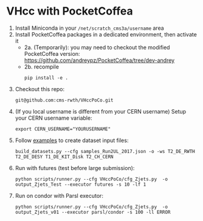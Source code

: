 # VHcc with PocketCoffea

1. Install Miniconda in your `/net/scratch_cms3a/username` area
2. Install PocketCoffea packages in a dedicated environment, then activate it
   * 2a. (Temporarily): you may need to checkout the modified PocketCoffea version: https://github.com/andreypz/PocketCoffea/tree/dev-andrey
   * 2b. recompile
       ```
       pip install -e .
       ```
1. Checkout this repo:
    ```
    git@github.com:cms-rwth/VHccPoCo.git
    ```
1. (If you local username is different from your CERN username) Setup your CERN username variable:
    ```
    export CERN_USERNAME="YOURUSERNAME"
    ```
1. Follow [examples](https://pocketcoffea.readthedocs.io/en/latest/analysis_example.html) to create dataset input files:
    ```
    build_datasets.py --cfg samples_Run2UL_2017.json -o -ws T2_DE_RWTH T2_DE_DESY T1_DE_KIT_Disk T2_CH_CERN
    ```
1. Run with futures (test before large submission):
    ```
    python scripts/runner.py --cfg VHccPoCo/cfg_Zjets.py  -o output_Zjets_Test --executor futures -s 10 -lf 1
    ```
1. Run on condor with Parsl executor:
    ```
    python scripts/runner.py --cfg VHccPoCo/cfg_Zjets.py  -o output_Zjets_v01 --executor parsl/condor -s 100 -ll ERROR
    ```
